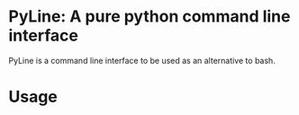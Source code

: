 # PyLine: A pure python command line interface

PyLine is a command line interface to be used as an alternative to bash.







# Usage

